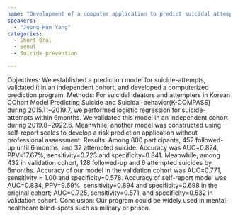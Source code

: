 ```yaml
---
name: "Development of a computer application to predict suicidal attempt: A prospective cohort study"
speakers:
  - "Jeong Hun Yang"
categories:
  - Short Oral
  - Seoul
  - Suicide prevention

---
```


Objectives: We established a prediction model for suicide-attempts, validated it in an independent cohort, and developed a computerized prediction program. 
Methods: For suicidal ideators and attempters in Korean COhort Model Predicting Suicide and Suicidal-behavior(K-COMPASS) during 2015.11~2019.7, we performed logistic regression for suicide-attempts within 6months. We validated this model in an independent cohort during 2019.8~2022.6. Meanwhile, another model was constructed using self-report scales to develop a risk prediction application without professional assessment.
Results: Among 800 participants, 452 followed-up until 6 months, and 32 attempted suicide. Accuracy was AUC=0.824, PPV=17.67%, sensitivity=0.723 and specificity=0.841. Meanwhile, among 432 in validation cohort, 128 followed-up and 6 attempted suicides by 6months. Accuracy of our model in the validation cohort was AUC=0.771, sensitivity = 1.00 and specificity=0.578.
Accuracy of self-report model was AUC=0.834, PPV=9.69%, sensitivity=0.894 and specificity=0.698 in the original cohort; AUC=0.725, sensitivity=0.571, and specificity=0.532 in validation cohort.
Conclusion: Our program could be widely used in mental-healthcare blind-spots such as military or prison.
